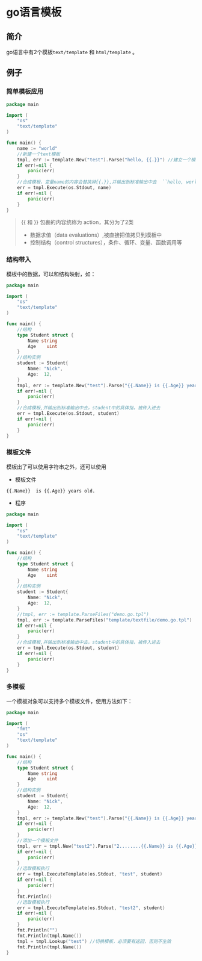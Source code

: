 # go语言模板

## 简介 

go语言中有2个模板``text/template`` 和 ``html/template`` 。


## 例子  

### 简单模板应用  

```go 
package main

import (
	"os"
	"text/template"
)

func main() {
	name := "world"
	//新建一个text模板
	tmpl, err := template.New("test").Parse("hello, {{.}}") //建立一个模板，内容是"hello, {{.}}"
	if err!=nil {
		panic(err)
	}
	//合成模板，变量name的内容会替换掉{{.}},并输出到标准输出中去  ``hello, world``
	err = tmpl.Execute(os.Stdout, name)
	if err!=nil {
		panic(err)
	}
}

```

> {{ 和 }} 包裹的内容统称为 action，其分为了2类
> * 数据求值（data evaluations）,被直接把值拷贝到模板中
> * 控制结构（control structures），条件、循环、变量、函数调用等


### 结构带入  

模板中的数据，可以和结构映射，如：


```go 
package main

import (
	"os"
	"text/template"
)

func main() {
	//结构
	type Student struct {
		Name string
		Age    uint
	}
	//结构实例
	student := Student{
		Name: "Nick",
		Age:  12,
	}
	tmpl, err := template.New("test").Parse("{{.Name}} is {{.Age}} years old.")
	if err!=nil {
		panic(err)
	}
	//合成模板,并输出到标准输出中去，student中的具体指，被传入进去
	err = tmpl.Execute(os.Stdout, student)
	if err!=nil {
		panic(err)
	}
}

```

### 模板文件

模板出了可以使用字符串之外，还可以使用 


* 模板文件  

```tml 
{{.Name}}  is {{.Age}} years old.
```

* 程序  

```go 
package main

import (
	"os"
	"text/template"
)

func main() {
	//结构
	type Student struct {
		Name string
		Age    uint
	}
	//结构实例
	student := Student{
		Name: "Nick",
		Age:  12,
	}
	//tmpl, err := template.ParseFiles("demo.go.tpl")
	tmpl, err := template.ParseFiles("template/textfile/demo.go.tpl")
	if err!=nil {
		panic(err)
	}
	//合成模板,并输出到标准输出中去，student中的具体指，被传入进去
	err = tmpl.Execute(os.Stdout, student)
	if err!=nil {
		panic(err)
	}
}
```

### 多模板 

一个模板对象可以支持多个模板文件，使用方法如下：  

```go 
package main

import (
	"fmt"
	"os"
	"text/template"
)

func main() {
	//结构
	type Student struct {
		Name string
		Age    uint
	}
	//结构实例
	student := Student{
		Name: "Nick",
		Age:  12,
	}
	tmpl, err := template.New("test").Parse("{{.Name}} is {{.Age}} years old.")
	if err!=nil {
		panic(err)
	}
	//添加一个模板文件
	tmpl, err = tmpl.New("test2").Parse("2........{{.Name}} is {{.Age}} years old.")
	if err!=nil {
		panic(err)
	}
	//选取模板执行
	err = tmpl.ExecuteTemplate(os.Stdout, "test", student)
	if err!=nil {
		panic(err)
	}
	fmt.Println()
	//选取模板执行
	err = tmpl.ExecuteTemplate(os.Stdout, "test2", student)
	if err!=nil {
		panic(err)
	}
	fmt.Println("")
	fmt.Println(tmpl.Name())
	tmpl = tmpl.Lookup("test") //切换模板，必须要有返回，否则不生效
	fmt.Println(tmpl.Name())
}

```